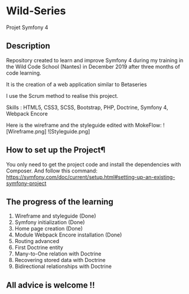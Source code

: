 # Wild-Series
Projet Symfony 4

## Description

Repository created to learn and improve Symfony 4 during my training in the Wild Code School (Nantes) in December 2019 after three months of code learning.

It is the creation of a web application similar to Betaseries 

I use the Scrum method to realise this project.

Skills :
HTML5, CSS3, SCSS, Bootstrap,
PHP, Doctrine,
Symfony 4, Webpack Encore

Here is the wireframe and the styleguide edited with MokeFlow:
![Wireframe.png]
![Styleguide.png]

## How to set up the Project¶

You only need to get the project code and install the dependencies with Composer.
And follow this command:
https://symfony.com/doc/current/setup.html#setting-up-an-existing-symfony-project

## The progress of the learning

1. Wireframe and styleguide (Done)
2. Symfony initialization (Done)
3. Home page creation (Done)
4. Module Webpack Encore installation (Done)
5. Routing advanced
6. First Doctrine entity
7. Many-to-One relation with Doctrine
8. Recovering stored data with Doctrine
9. Bidirectional relationships with Doctrine

## All advice is welcome !!
